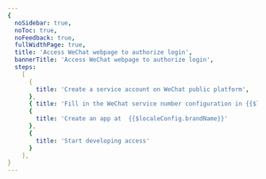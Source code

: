 ```yaml
---
{
  noSidebar: true,
  noToc: true,
  noFeedback: true,
  fullWidthPage: true,
  title: 'Access WeChat webpage to authorize login',
  bannerTitle: 'Access WeChat webpage to authorize login',
  steps:
    [
      {
        title: 'Create a service account on WeChat public platform',
      },
      { title: 'Fill in the WeChat service number configuration in {{$localeConfig.brandName}}' },
      {
        title: 'Create an app at  {{$localeConfig.brandName}}'
      },
      {
        title: 'Start developing access'
      }
    ],
}
---
```


<IntegrationDetail backLink="/en/guides/connections/social"/>
